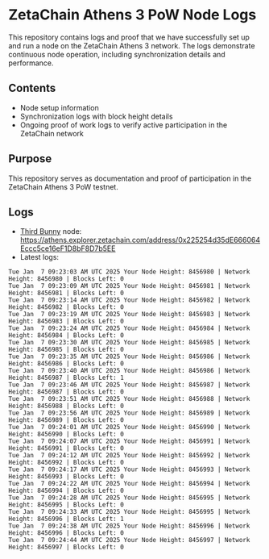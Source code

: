 # ZetaChain Athens 3 PoW Node Logs
This repository contains logs and proof that we have successfully set up and run a node on the ZetaChain Athens 3 network. The logs demonstrate continuous node operation, including synchronization details and performance.

## Contents
- Node setup information
- Synchronization logs with block height details
- Ongoing proof of work logs to verify active participation in the ZetaChain network

## Purpose
This repository serves as documentation and proof of participation in the ZetaChain Athens 3 PoW testnet.

## Logs

- [Third Bunny](https://thirdbunny.xyz/) node: https://athens.explorer.zetachain.com/address/0x225254d35dE666064Eccc5ce16eF1D8bF8D7b5EE
- Latest logs:
```
Tue Jan  7 09:23:03 AM UTC 2025 Your Node Height: 8456980 | Network Height: 8456980 | Blocks Left: 0
Tue Jan  7 09:23:09 AM UTC 2025 Your Node Height: 8456981 | Network Height: 8456981 | Blocks Left: 0
Tue Jan  7 09:23:14 AM UTC 2025 Your Node Height: 8456982 | Network Height: 8456982 | Blocks Left: 0
Tue Jan  7 09:23:19 AM UTC 2025 Your Node Height: 8456983 | Network Height: 8456983 | Blocks Left: 0
Tue Jan  7 09:23:24 AM UTC 2025 Your Node Height: 8456984 | Network Height: 8456984 | Blocks Left: 0
Tue Jan  7 09:23:30 AM UTC 2025 Your Node Height: 8456985 | Network Height: 8456985 | Blocks Left: 0
Tue Jan  7 09:23:35 AM UTC 2025 Your Node Height: 8456986 | Network Height: 8456986 | Blocks Left: 0
Tue Jan  7 09:23:40 AM UTC 2025 Your Node Height: 8456986 | Network Height: 8456987 | Blocks Left: 1
Tue Jan  7 09:23:46 AM UTC 2025 Your Node Height: 8456987 | Network Height: 8456987 | Blocks Left: 0
Tue Jan  7 09:23:51 AM UTC 2025 Your Node Height: 8456988 | Network Height: 8456988 | Blocks Left: 0
Tue Jan  7 09:23:56 AM UTC 2025 Your Node Height: 8456989 | Network Height: 8456989 | Blocks Left: 0
Tue Jan  7 09:24:01 AM UTC 2025 Your Node Height: 8456990 | Network Height: 8456990 | Blocks Left: 0
Tue Jan  7 09:24:07 AM UTC 2025 Your Node Height: 8456991 | Network Height: 8456991 | Blocks Left: 0
Tue Jan  7 09:24:12 AM UTC 2025 Your Node Height: 8456992 | Network Height: 8456992 | Blocks Left: 0
Tue Jan  7 09:24:17 AM UTC 2025 Your Node Height: 8456993 | Network Height: 8456993 | Blocks Left: 0
Tue Jan  7 09:24:22 AM UTC 2025 Your Node Height: 8456994 | Network Height: 8456994 | Blocks Left: 0
Tue Jan  7 09:24:28 AM UTC 2025 Your Node Height: 8456995 | Network Height: 8456995 | Blocks Left: 0
Tue Jan  7 09:24:33 AM UTC 2025 Your Node Height: 8456995 | Network Height: 8456996 | Blocks Left: 1
Tue Jan  7 09:24:38 AM UTC 2025 Your Node Height: 8456996 | Network Height: 8456996 | Blocks Left: 0
Tue Jan  7 09:24:44 AM UTC 2025 Your Node Height: 8456997 | Network Height: 8456997 | Blocks Left: 0
```
